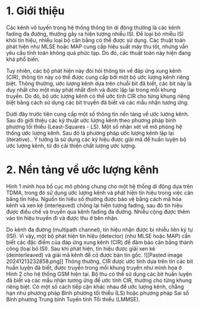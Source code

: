 # 1. Giới thiệu
Các kênh vô tuyến trong hệ thống thông tin di động thường là các kênh fading đa đường, thường gây ra hiện tượng nhiễu ISI. Để loại bỏ  nhiễu ISI khỏi tín hiệu, nhiều loại bộ cân bằng có thể được sử dụng. Các thuật toán phát hiện như MLSE hoặc MAP cung cấp hiệu suất máy thu tốt, nhưng vẫn yêu cầu tính toán không quá phức tạp. Do đó, các thuật toán này hiện đang khá phổ biến.

Tuy nhiên, các bộ phát hiện này đòi hỏi thông tin về đáp ứng xung kênh (CIR), thông tin này có thể được cung cấp bởi một bộ ước lượng kênh riêng biệt. Thông thường, ước lượng kênh dựa trên chuỗi bit đã biết, các bit này là duy nhất cho một máy phát nhất định và được lặp lại trong mỗi khung truyền. Do đó, bộ ước lượng kênh có thể ước tính CIR cho từng khung riêng biệt bằng cách sử dụng các bit truyền đã biết và các mẫu nhận tương ứng.

Dưới đây trước tiên cung cấp một số thông tin nền tảng về ước lượng kênh. Sau đó giới thiệu các kỹ thuật ước lượng kênh theo phương pháp bình phương tối thiểu (Least-Squares - LS). Một số nhận xét về mô phỏng hệ thống ước lượng kênh. Sau đó là phương pháp ước lượng kênh lặp lại (iterative).. Ý tưởng là sử dụng các ký hiệu được giải mã để huấn luyện bộ ước lượng kênh, từ đó cải thiện chất lượng ước lượng. 
# 2. Nền tảng về ước lượng kênh
Hình 1 minh họa bố cục mô phỏng chung cho một hệ thống di động dựa trên TDMA, trong đó sử dụng ước lượng kênh và phát hiện tín hiệu trong việc cân bằng tín hiệu. Nguồn tín hiệu số thường được bảo vệ bằng cách mã hóa kênh và xen kẽ (interleaved) chống lại hiện tượng fading, sau đó tín hiệu được điều chế và truyền qua kênh fading đa đường. Nhiễu cộng được thêm vào tín hiệu truyền đi và được thu ở bên nhận.

Do kênh đa đường (multipath channel), tín hiệu nhận được bị nhiễu liên ký tự (ISI). Vì vậy, một bộ phát hiện tín hiệu (detector) (như MLSE hoặc MAP) cần biết các đặc điểm của đáp ứng xung kênh (CIR) để đảm bảo cân bằng thành công (loại bỏ ISI). Sau khi phát hiện, tín hiệu được giải xen kẽ (deinterleaved) và giải mã kênh để có được bản tin gốc.
![[Pasted image 20241213232858.png]]
Thông thường, CIR được ước tính dựa trên tín các bit huấn luyện đã biết, được truyền trong mỗi khung truyền như minh họa ở Hình 2 cho hệ thống GSM hiện tại. Bộ thu có thể sử dụng các bit huấn luyện đã biết và các mẫu nhận tương ứng để ước tính CIR, thường cho từng khung riêng biệt. Có một số cách tiếp cận khác nhau để ước lượng kênh, chẳng hạn như phương pháp Bình phương tối thiểu (LS) hoặc phương pháp Sai số Bình phương Trung bình Tuyến tính Tối thiểu (LMMSE).
